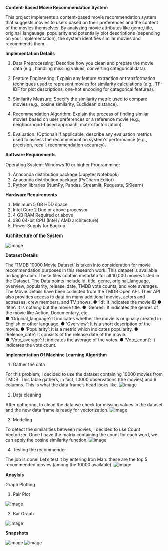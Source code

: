 **Content-Based Movie Recommendation System**

This project implements a content-based movie recommendation system that suggests movies to users based on their preferences and the content of the movies themselves. By analyzing movie attributes like genre,title, original_langauage, popularity and potentially plot descriptions (depending on your implementation), the system identifies similar movies and recommends them.

**Implementation Details**

1. Data Preprocessing: Describe how you clean and prepare the movie data (e.g., handling missing values, converting categorical data).

2. Feature Engineering: Explain any feature extraction or transformation techniques used to represent movies for similarity calculations (e.g., TF-IDF for plot descriptions, one-hot encoding for categorical features).

3. Similarity Measure: Specify the similarity metric used to compare movies (e.g., cosine similarity, Euclidean distance).

4. Recommendation Algorithm: Explain the process of finding similar movies based on user preferences or a reference movie (e.g., neighborhood-based approach, matrix factorization).

5. Evaluation: (Optional) If applicable, describe any evaluation metrics used to assess the recommendation system's performance (e.g., precision, recall, recommendation accuracy).

**Software Requirements**

Operating System: Windows 10 or higher Programming:
1. Anaconda distribution package (Jupyter Notebook)
2. Anaconda distribution package (PyCharm Editor)
3. Python libraries (NumPy, Pandas, Streamlit, Requests, SKlearn)

**Hardware Requirements**

1. Minimum 5 GB HDD space
2. Intel Core 2 Duo or above processor
3. 4 GB RAM Required or above
4. x86 64-bit CPU (Intel / AMD architecture)
5. Power Supply for Backup



**Architecture of the System**

![image](https://github.com/user-attachments/assets/14980f93-0c58-4b18-a694-c546a4c1eac3)

**Dataset Details** 


The ‘TMDB 10000 Movie Dataset’ is taken into consideration for movie recommendation purposes in this research work. This dataset is available on kaggle.com. These files contain metadata for all 10,000 movies listed in the Dataset. The Data points include id, title, genre, original_language, overview, popularity, release_date, TMDB vote counts, and vote averages. The Movie Details have been collected from the TMDB Open API. Their API also provides access to data on many additional movies, actors and actresses, crew members, and TV shows. 
●	‘id’: It indicates the movie ID 
●	‘title’: It is nothing but the movie title. 
●	‘Genres’: It indicates the genres of the movie like Action, Documentary, etc.  
●	‘Original_language’: It indicates whether the movie is originally created in English or other language. 
●	‘Overview’: It is a short description of the movie. 
●	‘Popularity’: It is a metric which indicates popularity. 
●	‘Release_date’: It consists of the release date of the movie.  
●	‘Vote_average’: It indicates the average of the votes. ● 	‘Vote_count’: It indicates the vote count.


**Implementation Of Machine Learning Algorithm**

1. Gather the data
   
For this problem, I decided to use the dataset containing 10000 movies from TMDB. This table gathers, in fact, 10000 observations (the movies) and 9 columns. This is what the data frame’s head looks like.
![image](https://github.com/user-attachments/assets/7d380499-f152-4ba6-9c01-d34f6de1d214)

2. Data cleaning

After gathering, to clean the data we check for missing values in the dataset and the new data frame is ready for vectorization.
![image](https://github.com/user-attachments/assets/d4e6a160-124e-488d-8f00-cdcf6e82903f)

3. Modeling

To detect the similarities between movies, I decided to use Count Vectorizer. Once I have the matrix containing the count for each word, we can apply the cosine similarity function.
![image](https://github.com/user-attachments/assets/6ebe7656-529e-47a9-8b47-156cc1f60dcd)

4. Testing the recommender
   
The job is done! Let’s test it by entering Iron Man: these are the top 5 recommended movies (among the 10000 available).
![image](https://github.com/user-attachments/assets/c29ef7e4-b2b6-4db9-83b2-8538d3ae2d0b)



**Anaylsis**

Graph Plotting 

1. Pair Plot

![image](https://github.com/user-attachments/assets/fdac599c-b367-406a-b2c6-979f559ba3a5)

2. Bar Graph
   
![image](https://github.com/user-attachments/assets/d6ed6714-4a4f-4f13-b7ec-c386a6cfcd3e)


**Snapshots**


![image](https://github.com/user-attachments/assets/7c9281d6-761d-4815-882e-6295051bf20a)
![image](https://github.com/user-attachments/assets/a8778bf6-aebc-49be-8061-fa11355acdb1)







